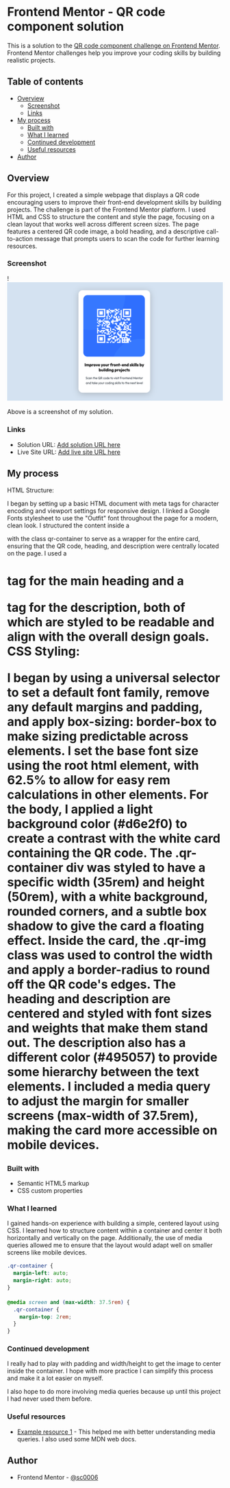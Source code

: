# Frontend Mentor - QR code component solution

This is a solution to the [QR code component challenge on Frontend Mentor](https://www.frontendmentor.io/challenges/qr-code-component-iux_sIO_H). Frontend Mentor challenges help you improve your coding skills by building realistic projects.

## Table of contents

- [Overview](#overview)
  - [Screenshot](#screenshot)
  - [Links](#links)
- [My process](#my-process)
  - [Built with](#built-with)
  - [What I learned](#what-i-learned)
  - [Continued development](#continued-development)
  - [Useful resources](#useful-resources)
- [Author](#author)

## Overview

For this project, I created a simple webpage that displays a QR code encouraging users to improve their front-end development skills by building projects. The challenge is part of the Frontend Mentor platform. I used HTML and CSS to structure the content and style the page, focusing on a clean layout that works well across different screen sizes. The page features a centered QR code image, a bold heading, and a descriptive call-to-action message that prompts users to scan the code for further learning resources.

### Screenshot

! ![Alt text](<QR-Code solution.png>)

Above is a screenshot of my solution.

### Links

- Solution URL: [Add solution URL here](https://your-solution-url.com)
- Live Site URL: [Add live site URL here](https://your-live-site-url.com)

## My process

HTML Structure:

I began by setting up a basic HTML document with meta tags for character encoding and viewport settings for responsive design.
I linked a Google Fonts stylesheet to use the "Outfit" font throughout the page for a modern, clean look.
I structured the content inside a <div> with the class qr-container to serve as a wrapper for the entire card, ensuring that the QR code, heading, and description were centrally located on the page.
I used a <h1> tag for the main heading and a <p> tag for the description, both of which are styled to be readable and align with the overall design goals.
CSS Styling:

I began by using a universal selector to set a default font family, remove any default margins and padding, and apply box-sizing: border-box to make sizing predictable across elements.
I set the base font size using the root html element, with 62.5% to allow for easy rem calculations in other elements.
For the body, I applied a light background color (#d6e2f0) to create a contrast with the white card containing the QR code.
The .qr-container div was styled to have a specific width (35rem) and height (50rem), with a white background, rounded corners, and a subtle box shadow to give the card a floating effect.
Inside the card, the .qr-img class was used to control the width and apply a border-radius to round off the QR code's edges.
The heading and description are centered and styled with font sizes and weights that make them stand out. The description also has a different color (#495057) to provide some hierarchy between the text elements.
I included a media query to adjust the margin for smaller screens (max-width of 37.5rem), making the card more accessible on mobile devices.

### Built with

- Semantic HTML5 markup
- CSS custom properties

### What I learned

I gained hands-on experience with building a simple, centered layout using CSS. I learned how to structure content within a container and center it both horizontally and vertically on the page. Additionally, the use of media queries allowed me to ensure that the layout would adapt well on smaller screens like mobile devices.

```css
.qr-container {
  margin-left: auto;
  margin-right: auto;
}

@media screen and (max-width: 37.5rem) {
  .qr-container {
    margin-top: 2rem;
  }
}
```

### Continued development

I really had to play with padding and width/height to get the image to center inside the container. I hope with more practice I can simplify this process and make it a lot easier on myself.

I also hope to do more involving media queries because up until this project I had never used them before.

### Useful resources

- [Example resource 1](https://www.w3schools.com/css/css3_mediaqueries.asp) - This helped me with better understanding media queries. I also used some MDN web docs.

## Author

- Frontend Mentor - [@sc0006](https://www.frontendmentor.io/profile/sc0006)
